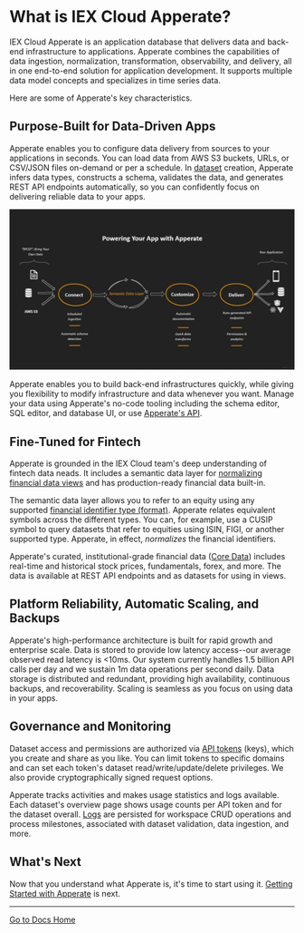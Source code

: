 # What is IEX Cloud Apperate?

IEX Cloud Apperate is an application database that delivers data and back-end infrastructure to applications. Apperate combines the capabilities of data ingestion, normalization, transformation, observability, and delivery, all in one end-to-end solution for application development. It supports multiple data model concepts and specializes in time series data.

Here are some of Apperate's key characteristics.

## Purpose-Built for Data-Driven Apps

Apperate enables you to configure data delivery from sources to your applications in seconds. You can load data from AWS S3 buckets, URLs, or CSV/JSON files on-demand or per a schedule. In <!-- one-step --> [dataset](../reference/glossary.md#dataset) creation, Apperate infers data types, constructs a schema, validates the data, and generates REST API endpoints automatically, so you can confidently focus on delivering reliable data to your apps.

![](./what-is-iex-cloud-apperate/powering-app-with-apperate.png)

Apperate enables you to build back-end infrastructures quickly, while giving you flexibility to modify infrastructure and data whenever you want. Manage your data using Apperate's no-code tooling including the schema editor, SQL editor, and database UI, or use [Apperate's API](../interacting-with-your-data/apperate-api-basics.md). 

## Fine-Tuned for Fintech

Apperate is grounded in the IEX Cloud team's deep understanding of fintech data neads. It includes a semantic data layer for [normalizing financial data views](../managing-your-data/defining-schemas/normalization.md) and has production-ready financial data built-in.

The semantic data layer allows you to refer to an equity using any supported [financial identifier type \(format\)](../reference/financial-identifiers.md). Apperate relates equivalent symbols across the different types. You can, for example, use a CUSIP symbol to query datasets that refer to equities using ISIN, FIGI, or another supported type. Apperate, in effect, *normalizes* the financial identifiers.

Apperate's curated, institutional-grade financial data ([Core Data](./production-ready-core-data.md)) includes real-time and historical stock prices, fundamentals, forex, and more. The data is available at REST API endpoints and as datasets for using in views.

## Platform Reliability, Automatic Scaling, and Backups

Apperate's high-performance architecture is built for rapid growth and enterprise scale. Data is stored to provide low latency access--our average observed read latency is <10ms. Our system currently handles 1.5 billion API calls per day and we sustain 1m data operations per second daily. Data storage is distributed and redundant, providing high availability, continuous backups, and recoverability. Scaling is seamless as you focus on using data in your apps.

## Governance and Monitoring

Dataset access and permissions are authorized via [API tokens](../administration/access-and-security.md) (keys), which you create and share as you like. You can limit tokens to specific domains and can set each token's dataset read/write/update/delete privileges. We also provide cryptographically signed request options. 

Apperate tracks activities and makes usage statistics and logs available. Each dataset's overview page shows usage counts per API token and for the dataset overall. [Logs](../administration/monitoring-deployments.md) are persisted for workspace CRUD operations and process milestones, associated with dataset validation, data ingestion, and more.

## What's Next

Now that you understand what Apperate is, it's time to start using it. [Getting Started with Apperate](./getting-started-with-an-example-dataset.md) is next.

---
[Go to Docs Home](../../README.md)